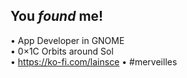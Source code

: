 ## You _found_ me!

• App Developer in GNOME  
• 0×1C Orbits around Sol  
• https://ko-fi.com/lainsce
• #merveilles
